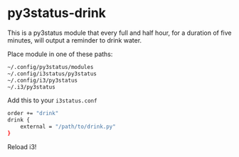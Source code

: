 # py3status-drink
This is a py3status module that every full and half hour, for a duration of five minutes, will output a reminder to drink water.

Place module in one of these paths:
```sh
~/.config/py3status/modules
~/.config/i3status/py3status
~/.config/i3/py3status
~/.i3/py3status
```

Add this to your `i3status.conf`

```sh
order += "drink"
drink {
    external = "/path/to/drink.py"
}
```

Reload i3!
